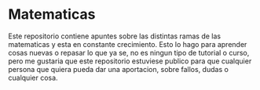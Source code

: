 # Matematicas

Este repositorio contiene apuntes sobre las distintas ramas de las matematicas y esta en constante crecimiento. Esto lo hago para aprender cosas nuevas
o repasar lo que ya se, no es ningun tipo de tutorial o curso, pero me gustaria que este repositorio estuviese publico para que cualquier persona que quiera
pueda dar una aportacion, sobre fallos, dudas o cualquier cosa.


